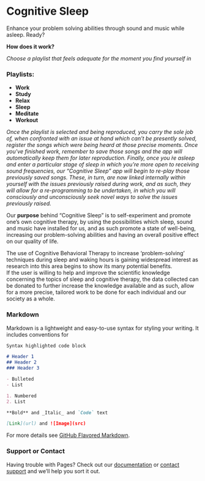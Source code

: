 # Cognitive Sleep


Enhance your problem solving abilities through sound and music while asleep. Ready?


**How does it work?**

_Choose a playlist that feels adequate for the moment you find yourself in_

### Playlists:

- **Work**
- **Study**
- **Relax**
- **Sleep**
- **Meditate**
- **Workout**


_Once the playlist is selected and being reproduced, you carry the sole job of, when confronted with an issue at hand which can’t be presently solved, register the songs which were being heard at those precise moments. 
Once you've finished work, remember to save those songs and the app will automatically keep them for later reproduction. 
Finally, once you ́re asleep and enter a particular stage of sleep in which you’re more open to receiving sound frequencies, our “Cognitive Sleep” app will begin to re-play those previously saved songs. These, in turn, are now linked internally within yourself with the issues previously raised during work, and as such, they will allow for a re-programming to be undertaken, in which you will consciously and unconsciously seek novel ways to solve the issues previously raised._


Our **purpose** behind “Cognitive Sleep” is to self-experiment and promote one’s own cognitive therapy, by using the possibilities which sleep, sound and music have installed for us, and as such promote a state of well-being, increasing our problem-solving abilities and having an overall positive effect on our quality of life. 

The use of Cognitive Behavioral Therapy to increase ‘problem-solving’ techniques during sleep and waking hours is gaining widespread interest as research into this area begins to show its many potential benefits.  
If the user is willing to help and improve the scientific knowledge concerning the topics of sleep and cognitive therapy, the data collected can be donated to further increase the knowledge available and as such, allow for a more precise, tailored work to be done for each individual and our society as a whole.  




### Markdown

Markdown is a lightweight and easy-to-use syntax for styling your writing. It includes conventions for

```markdown
Syntax highlighted code block

# Header 1
## Header 2
### Header 3

- Bulleted
- List

1. Numbered
2. List

**Bold** and _Italic_ and `Code` text

[Link](url) and ![Image](src)
```

For more details see [GitHub Flavored Markdown](https://guides.github.com/features/mastering-markdown/).

### Support or Contact

Having trouble with Pages? Check out our [documentation](https://help.github.com/categories/github-pages-basics/) or [contact support](https://github.com/contact) and we’ll help you sort it out.
